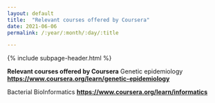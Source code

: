 ```yaml
---
layout: default
title:  "Relevant courses offered by Coursera"
date: 2021-06-06
permalink: /:year/:month/:day/:title

---
```


{% include subpage-header.html %}

**Relevant courses offered by Coursera**
Genetic epidemiology
**https://www.coursera.org/learn/genetic-epidemiology** 

Bacterial BioInformatics
**https://www.coursera.org/learn/informatics** 
